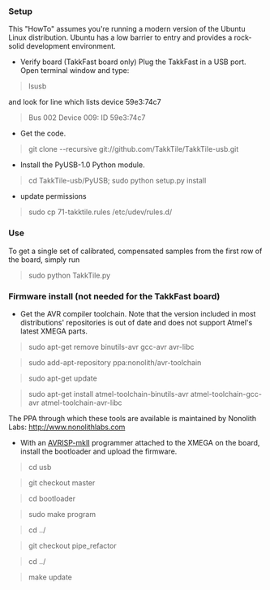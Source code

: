 ### Setup

This "HowTo" assumes you're running a modern version of the Ubuntu Linux distribution. Ubuntu has a low barrier to entry and provides a rock-solid development environment.

* Verify board (TakkFast board only)
Plug the TakkFast in a USB port. Open terminal window and type:

> lsusb

and look for line which lists device 59e3:74c7

> Bus 002 Device 009: ID 59e3:74c7


* Get the code.

 > git clone --recursive git://github.com/TakkTile/TakkTile-usb.git

* Install the PyUSB-1.0 Python module.

 > cd TakkTile-usb/PyUSB; sudo python setup.py install
 
 * update permissions
 
 > sudo cp 71-takktile.rules /etc/udev/rules.d/

### Use

To get a single set of calibrated, compensated samples from the first row of the board, simply run

 > sudo python TakkTile.py
 
 
### Firmware install (not needed for the TakkFast board)
* Get the AVR compiler toolchain. Note that the version included in most distributions' repositories is out of date and does not support Atmel's latest XMEGA parts.

 > sudo apt-get remove binutils-avr gcc-avr avr-libc
 
 > sudo add-apt-repository ppa:nonolith/avr-toolchain

 > sudo apt-get update

 > sudo apt-get install atmel-toolchain-binutils-avr atmel-toolchain-gcc-avr atmel-toolchain-avr-libc
 
The PPA through which these tools are available is maintained by Nonolith Labs: http://www.nonolithlabs.com


* With an [AVRISP-mkII](http://www.digikey.com/product-search/en/programmers-development-systems/in-circuit-programmers-emulators-and-debuggers/2621880?k=avrisp) programmer attached to the XMEGA on the board, install the bootloader and upload the firmware.

 > cd usb

 > git checkout master

 > cd bootloader

 > sudo make program

 > cd ../

 > git checkout pipe_refactor

 > cd ../

 > make update

